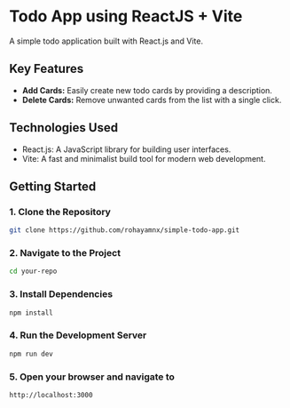 # Todo App using ReactJS + Vite

A simple todo application built with React.js and Vite. 

## Key Features

- **Add Cards:** Easily create new todo cards by providing a description.
- **Delete Cards:** Remove unwanted cards from the list with a single click.

## Technologies Used

- React.js: A JavaScript library for building user interfaces.
- Vite: A fast and minimalist build tool for modern web development.

## Getting Started

### 1. Clone the Repository

```sh
git clone https://github.com/rohayamnx/simple-todo-app.git
```

### 2. Navigate to the Project

```sh
cd your-repo
```

### 3. Install Dependencies

```sh
npm install
```

### 4. Run the Development Server

```sh
npm run dev
```

### 5. Open your browser and navigate to

```sh
http://localhost:3000
```
